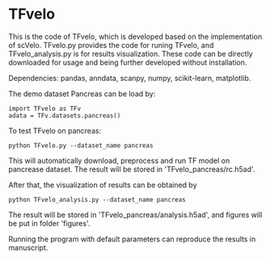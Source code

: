 # TFvelo


This is the code of TFvelo, which is developed based on the implementation of scVelo. TFvelo.py provides the code for runing TFvelo, and TFvelo_analysis.py is for results visualization. These code can be directly downloaded for usage and being further developed without installation.


Dependencies:
pandas,
anndata,
scanpy,
numpy,
scikit-learn,
matplotlib.


The demo dataset Pancreas can be load by:
```
import TFvelo as TFv
adata = TFv.datasets.pancreas()
```

To test TFvelo on pancreas:
```
python TFvelo.py --dataset_name pancreas
```
This will automatically download, preprocess and run TF model on pancrease dataset. The result will be stored in 'TFvelo_pancreas/rc.h5ad'.


After that, the visualization of results can be obtained by 
```
python TFvelo_analysis.py --dataset_name pancreas
```
The result will be stored in 'TFvelo_pancreas/analysis.h5ad', and figures will be put in folder 'figures'.

Running the program with default parameters can reproduce the results in manuscript.
